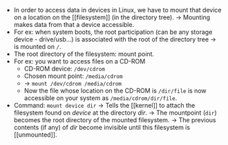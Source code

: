 - In order to access data in devices in Linux, we have to mount that device on a location on the [[filesystem]] (in the directory tree).
-> Mounting makes data from that a device accessible.
- For ex: when system boots, the root participation (can be any storage device - drive/usb...) is associated with the root of the directory tree -> is mounted on `/`.
- The root directory of the filesystem: mount point.
- For ex: you want to access files on a CD-ROM
	- CD-ROM device: `/dev/cdrom`
	- Chosen mount point: `/media/cdrom`
	- -> `mount /dev/cdrom /media/cdrom`
	- Now the file whose location on the CD-ROM is `/dir/file` is now accessible on your system as `/media/cdrom/dir/file`.
- Command: `mount device dir`
  -> Tells the [[kernel]] to attach the filesystem found on *device* at the directory *dir*.
  -> The mountpoint (`dir`) becomes the root directory of the mounted filesystem.
  -> The previous contents (if any) of *dir* become invisible until this filesystem is [[unmounted]].